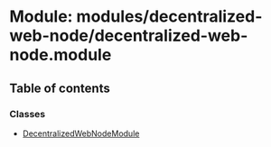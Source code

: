 # Module: modules/decentralized-web-node/decentralized-web-node.module

## Table of contents

### Classes

- [DecentralizedWebNodeModule](../classes/modules_decentralized_web_node_decentralized_web_node_module.DecentralizedWebNodeModule.md)
